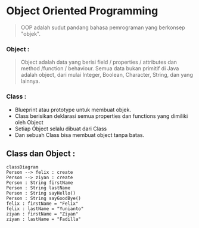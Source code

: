 # Object Oriented Programming

> OOP adalah sudut pandang bahasa pemrograman yang berkonsep "objek".


### Object : 
> Object adalah data yang berisi field / properties / attributes dan method /function / behaviour.
> Semua data bukan primitif di Java adalah object, dari mulai Integer, Boolean, Character, String, dan yang lainnya.

### Class :
- Blueprint atau prototype untuk membuat objek.
- Class berisikan deklarasi semua properties dan functions yang dimiliki oleh Object
- Setiap Object selalu dibuat dari Class
- Dan sebuah Class bisa membuat object tanpa batas.


## Class dan Object :

```mermaid
classDiagram
Person --> felix : create
Person --> ziyan : create
Person : String firstName
Person : String lastName
Person : String sayHello()
Person : String sayGoodBye()
felix : firstName = "Felix"
felix : lastName = "Yunianto"
ziyan : firstName = "Ziyan"
ziyan : lastName = "Fadilla"
```